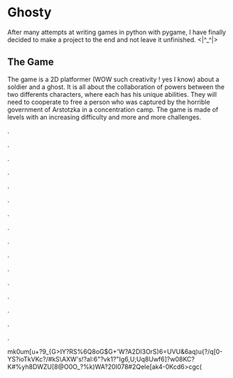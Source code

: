 # Ghosty
After many attempts at writing games in python with pygame, I have finally decided to make a project to the end and not leave it unfinished. <|^_^|>

## The Game
The game is a 2D platformer (WOW such creativity ! yes I know) about a soldier and a ghost. It is all about the collaboration of powers between the two differents characters, where each has his unique 
abilities. They will need to cooperate to free a person who was captured by the horrible government of Arstotzka in a concentration camp. The game is made of levels with an increasing difficulty and more and more challenges.

.

.

.

.

.

.

.

.

.

.

.

.

.

.

.

.


mk0um[u+?9_{G>IY?RS%6Q8oG$G+'W?A2DI3OrS)6=UVU&6aq)u{?/q[0-YS?ioTkVKc?/#kS\AXW's!?aI:6"?vk1?"Ig6,U;Uq8Uwf6]?w08KC?K#%yh8DWZU[8@O0O_?%k)WA?20I078#2QeIe[ak4-0Kcd6>cgc(

